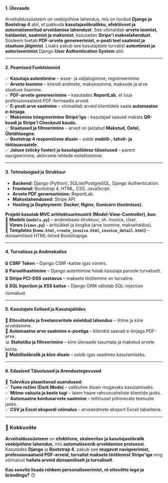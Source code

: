 #### **1. Ülevaade**  
Arvehaldussüsteem on veebipõhine lahendus, mis on loodud **Django ja Bootstrap 4** abil, et pakkuda **kasutajasõbralikku, efektiivset ja automatiseeritud arveldamise lahendust**. See võimaldab **arvete loomist, haldamist, saatmist ja maksmist**, kasutades **Stripe'i makselahendust**. Süsteem toetab **PDF-arvete genereerimist, e-posti teel saatmist ja staatuse jälgimist**. Lisaks pakub see kasutajatele turvalist **autentimist ja autoriseerimist** Django **User Authentication System** abil.

---

#### **2. Peamised Funktsioonid**  
✅ **Kasutaja autentimine** – sisse- ja väljalogimine, registreerimine.  
✅ **Arvete loomine** – kliendi andmete, maksesumma, maksude ja arve staatuse lisamine.  
✅ **PDF-arvete genereerimine** – kasutades **ReportLab**, et luua professionaalseid PDF-formaadis arveid.  
✅ **E-posti arve saatmine** – võimaldab arveid klientidele saata **automaatse e-kirjaga**.  
✅ **Maksmise integreerimine Stripe'iga** – kasutajad saavad maksta **QR-koodi ja Stripe'i Checkouti kaudu**.  
✅ **Staatused ja filtreerimine** – arved on jaotatud **Makstud, Ootel, Ületähtaegne**.  
✅ **Bootstrap 4 responsiivne disain** – sobib **mobiili-, tahvli- ja töölauavaatele**.  
✅ **Jaluse (sticky footer) ja kasutajaliidese täiustused** – parem navigeerimine, aktiivsete lehtede esiletõstmine.

---

#### **3. Tehnoloogiad ja Struktuur**  
- **Backend:** Django (Python), SQLite/PostgreSQL, Django Authentication.  
- **Frontend:** Bootstrap 4, HTML, CSS, JavaScript.  
- **Arvete PDF genereerimine:** ReportLab.  
- **Makselahendused:** Stripe API.  
- **Hosting ja Deployment:** **Docker, Nginx, Gunicorn (tootmises)**.  

**Projekt kasutab MVC arhitektuurimustrit (Model-View-Controller), kus:**  
📌 **Models (`models.py`)** – andmebaasi struktuur, sh. Invoice, User.  
📌 **Views (`views.py`)** – äritsükkel ja loogika (arve loomine, maksehaldus).  
📌 **Templates (`home.html`, `create_invoice.html`, `invoice_detail.html`)** – dünaamilised HTML-lehed Bootstrapiga.  

---

#### **4. Turvalisus ja Andmekaitse**  
🔒 **CSRF Token** – Django CSRF-kaitse igas vormis.  
🔒 **Paroolihashimine** – Django autentimine hoiab kasutaja paroole turvaliselt.  
🔒 **Stripe PCI-DSS vastavus** – maksete töötlemine on turvaline.  
🔒 **SQL Injection ja XSS kaitse** – Django ORM välistab SQL-injection rünnakud.  

---

#### **5. Kasutajate Eelised ja Kasutajaliides**  
💼 **Ettevõtetele ja freelanceritele mõeldud lahendus** – lihtne ja kiire arveldamine.  
📩 **Automaatne arve saatmine e-postiga** – kliendid saavad e-kirjaga PDF-arve.  
📊 **Statistika ja filtreerimine** – kiire ülevaade tasumata ja makstud arvete kohta.  
📱 **Mobiilisõbralik ja kiire disain** – sobib igas seadmes kasutamiseks.  

---

#### **6. Edasised Täiustused ja Arendustegevused**  
🚀 **Tulevikus plaanitavad uuendused:**  
✅ **Tume režiim (Dark Mode)** – valikuline disain mugavaks kasutamiseks.  
✅ **Mitme valuuta ja keele tugi** – laiem haare rahvusvaheliste klientide jaoks.  
✅ **Automaatne kordusarvete saatmine** – tellimusel põhinevate teenuste jaoks.  
✅ **CSV ja Excel ekspordi võimalus** – arveandmete eksport Exceli tabelitena.  

---

### **📌 Kokkuvõte**
**Arvehaldussüsteem** on **efektiivne, skaleeritav ja kasutajasõbralik veebipõhine lahendus**, mis **automatiseerib arveldamise protsessi**. Kasutades **Django** ja **Bootstrap 4**, pakub see **mugavat navigeerimist, professionaalseid PDF-arveid, turvalist maksete töötlemist Stripe'iga** ning võimalust **hallata arveid dünaamiliselt ja turvaliselt**.

**Kas soovite lisada rohkem personaliseerimist, nt ettevõtte logo ja brändingu?** 😊
